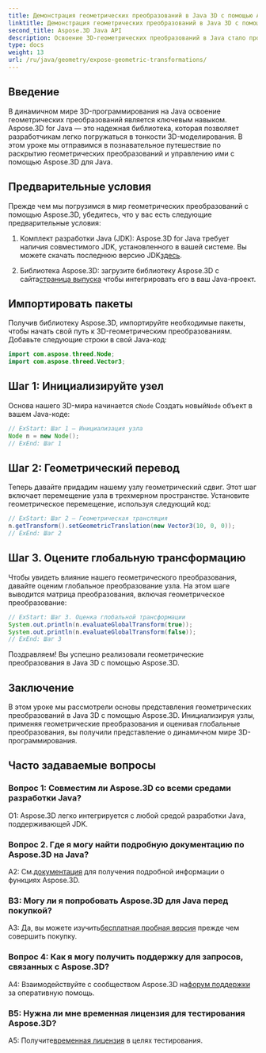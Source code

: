 ```yaml
---
title: Демонстрация геометрических преобразований в Java 3D с помощью Aspose.3D
linktitle: Демонстрация геометрических преобразований в Java 3D с помощью Aspose.3D
second_title: Aspose.3D Java API
description: Освоение 3D-геометрических преобразований в Java стало проще с помощью Aspose.3D. Научитесь манипулировать узлами, применять преобразования и оценивать глобальные преобразования.
type: docs
weight: 13
url: /ru/java/geometry/expose-geometric-transformations/
---
```

## Введение

В динамичном мире 3D-программирования на Java освоение геометрических преобразований является ключевым навыком. Aspose.3D for Java — это надежная библиотека, которая позволяет разработчикам легко погружаться в тонкости 3D-моделирования. В этом уроке мы отправимся в познавательное путешествие по раскрытию геометрических преобразований и управлению ими с помощью Aspose.3D для Java.

## Предварительные условия

Прежде чем мы погрузимся в мир геометрических преобразований с помощью Aspose.3D, убедитесь, что у вас есть следующие предварительные условия:

1.  Комплект разработки Java (JDK): Aspose.3D for Java требует наличия совместимого JDK, установленного в вашей системе. Вы можете скачать последнюю версию JDK[здесь](https://www.oracle.com/java/technologies/javase-downloads.html).

2.  Библиотека Aspose.3D: загрузите библиотеку Aspose.3D с сайта[страница выпуска](https://releases.aspose.com/3d/java/) чтобы интегрировать его в ваш Java-проект.

## Импортировать пакеты

Получив библиотеку Aspose.3D, импортируйте необходимые пакеты, чтобы начать свой путь к 3D-геометрическим преобразованиям. Добавьте следующие строки в свой Java-код:

```java
import com.aspose.threed.Node;
import com.aspose.threed.Vector3;
```

## Шаг 1: Инициализируйте узел

 Основа нашего 3D-мира начинается с`Node` Создать новый`Node` объект в вашем Java-коде:

```java
// ExStart: Шаг 1 — Инициализация узла
Node n = new Node();
// ExEnd: Шаг 1
```

## Шаг 2: Геометрический перевод

Теперь давайте придадим нашему узлу геометрический сдвиг. Этот шаг включает перемещение узла в трехмерном пространстве. Установите геометрическое перемещение, используя следующий код:

```java
// ExStart: Шаг 2 — Геометрическая трансляция
n.getTransform().setGeometricTranslation(new Vector3(10, 0, 0));
// ExEnd: Шаг 2
```

## Шаг 3. Оцените глобальную трансформацию

Чтобы увидеть влияние нашего геометрического преобразования, давайте оценим глобальное преобразование узла. На этом шаге выводится матрица преобразования, включая геометрическое преобразование:

```java
// ExStart: Шаг 3. Оценка глобальной трансформации
System.out.println(n.evaluateGlobalTransform(true));
System.out.println(n.evaluateGlobalTransform(false));
// ExEnd: Шаг 3
```

Поздравляем! Вы успешно реализовали геометрические преобразования в Java 3D с помощью Aspose.3D.

## Заключение

В этом уроке мы рассмотрели основы представления геометрических преобразований в Java 3D с помощью Aspose.3D. Инициализируя узлы, применяя геометрические преобразования и оценивая глобальные преобразования, вы получили представление о динамичном мире 3D-программирования.

## Часто задаваемые вопросы

### Вопрос 1: Совместим ли Aspose.3D со всеми средами разработки Java?

О1: Aspose.3D легко интегрируется с любой средой разработки Java, поддерживающей JDK.

### Вопрос 2. Где я могу найти подробную документацию по Aspose.3D на Java?

 A2: См.[документация](https://reference.aspose.com/3d/java/) для получения подробной информации о функциях Aspose.3D.

### В3: Могу ли я попробовать Aspose.3D для Java перед покупкой?

 A3: Да, вы можете изучить[бесплатная пробная версия](https://releases.aspose.com/) прежде чем совершить покупку.

### Вопрос 4: Как я могу получить поддержку для запросов, связанных с Aspose.3D?

 A4: Взаимодействуйте с сообществом Aspose.3D на[форум поддержки](https://forum.aspose.com/c/3d/18) за оперативную помощь.

### В5: Нужна ли мне временная лицензия для тестирования Aspose.3D?

 A5: Получите[временная лицензия](https://purchase.aspose.com/temporary-license/) в целях тестирования.